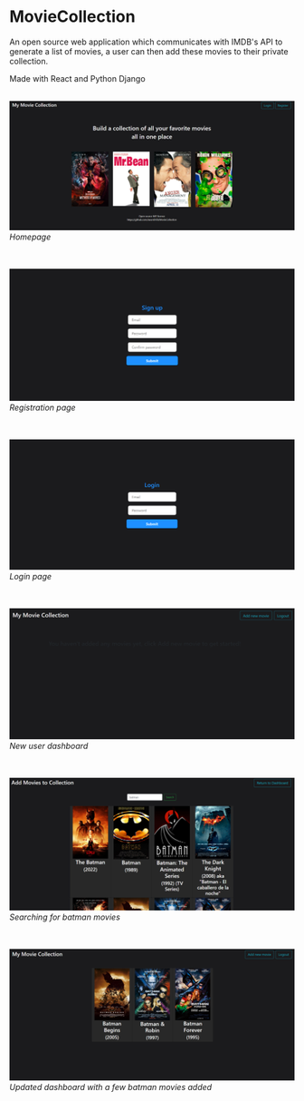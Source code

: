 # MovieCollection
An open source web application which communicates with IMDB's API to generate a list of movies, a user can then add these movies to their private collection.

Made with React and Python Django
<br /><br />

![alt text](images/homepage.png)
<em>Homepage</em>
<br /><br /><br />

![alt text](images/register.png)
<em>Registration page</em>
<br /><br /><br />

![alt text](images/login.png)
<em>Login page</em>
<br /><br /><br />

![alt text](images/new-user.png)
<em>New user dashboard</em>
<br /><br /><br />

![alt text](images/searching-for-movie.png)
<em>Searching for batman movies</em>
<br /><br /><br />

![alt text](images/updated-dashboard.png)
<em>Updated dashboard with a few batman movies added</em>
<br /><br /><br />
